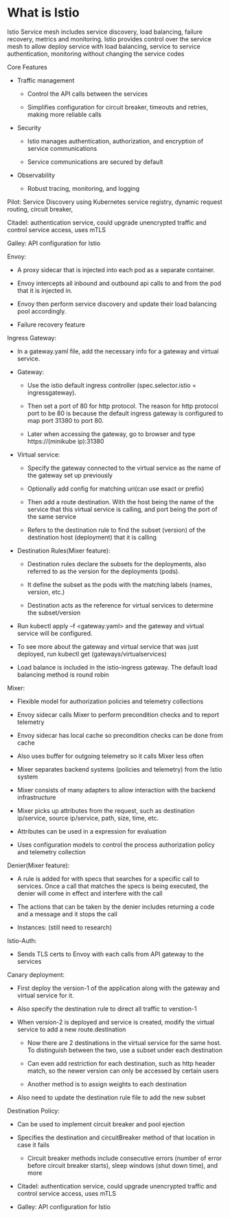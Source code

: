 # What is Istio

Istio Service mesh includes service discovery, load balancing, failure recovery, metrics and monitoring. 
Istio provides control over the service mesh to allow deploy service with load balancing, 
service to service authentication, monitoring without changing the service codes

Core Features

-   Traffic management

    -   Control the API calls between the services

    -   Simplifies configuration for circuit breaker, timeouts and retries,
        making more reliable calls

-   Security

    -   Istio manages authentication, authorization, and encryption of service
        communications

    -   Service communications are secured by default

-   Observability

    -   Robust tracing, monitoring, and logging

Pilot: Service Discovery using Kubernetes service registry, dynamic request
routing, circuit breaker,

Citadel: authentication service, could upgrade unencrypted traffic and control
service access, uses mTLS

Galley: API configuration for Istio

Envoy:

-   A proxy sidecar that is injected into each pod as a separate container.

-   Envoy intercepts all inbound and outbound api calls to and from the pod that
    it is injected in.

-   Envoy then perform service discovery and update their load balancing pool
    accordingly.

-   Failure recovery feature

Ingress Gateway:

-   In a gateway.yaml file, add the necessary info for a gateway and virtual
    service.

-   Gateway:

    -   Use the istio default ingress controller (spec.selector.istio =
        ingressgateway).

    -   Then set a port of 80 for http protocol. The reason for http protocol
        port to be 80 is because the default ingress gateway is configured to
        map port 31380 to port 80.

    -   Later when accessing the gateway, go to browser and type
        https://(minikube ip):31380

-   Virtual service:

    -   Specify the gateway connected to the virtual service as the name of the
        gateway set up previously

    -   Optionally add config for matching uri(can use exact or prefix)

    -   Then add a route destination. With the host being the name of the
        service that this virtual service is calling, and port being the port of
        the same service

    -   Refers to the destination rule to find the subset (version) of the
        destination host (deployment) that it is calling

-   Destination Rules(Mixer feature):

    -   Destination rules declare the subsets for the deployments, also referred
        to as the version for the deployments (pods).

    -   It define the subset as the pods with the matching labels (names,
        version, etc.)

    -   Destination acts as the reference for virtual services to determine the
        subset/version

-   Run kubectl apply –f \<gateway.yaml\> and the gateway and virtual service
    will be configured.

-   To see more about the gateway and virtual service that was just deployed,
    run kubectl get (gateways/virtualservices)

-   Load balance is included in the istio-ingress gateway. The default load
    balancing method is round robin

Mixer:

-   Flexible model for authorization policies and telemetry collections

-   Envoy sidecar calls Mixer to perform precondition checks and to report
    telemetry

-   Envoy sidecar has local cache so precondition checks can be done from cache

-   Also uses buffer for outgoing telemetry so it calls Mixer less often

-   Mixer separates backend systems (policies and telemetry) from the Istio
    system

-   Mixer consists of many adapters to allow interaction with the backend
    infrastructure

-   Mixer picks up attributes from the request, such as destination ip/service,
    source ip/service, path, size, time, etc.

-   Attributes can be used in a expression for evaluation

-   Uses configuration models to control the process authorization policy and
    telemetry collection

Denier(Mixer feature):

-   A rule is added for with specs that searches for a specific call to
    services. Once a call that matches the specs is being executed, the denier
    will come in effect and interfere with the call

-   The actions that can be taken by the denier includes returning a code and a
    message and it stops the call

-   Instances: (still need to research)

Istio-Auth:

-   Sends TLS certs to Envoy with each calls from API gateway to the services

Canary deployment:

-   First deploy the version-1 of the application along with the gateway and
    virtual service for it.

-   Also specify the destination rule to direct all traffic to verstion-1

-   When version-2 is deployed and service is created, modify the virtual
    service to add a new route.destination

    -   Now there are 2 destinations in the virtual service for the same host.
        To distinguish between the two, use a subset under each destination

    -   Can even add restriction for each destination, such as http header
        match, so the newer version can only be accessed by certain users

    -   Another method is to assign weights to each destination

-   Also need to update the destination rule file to add the new subset

Destination Policy:

-   Can be used to implement circuit breaker and pool ejection

-   Specifies the destination and circuitBreaker method of that location in case
    it fails

    -   Circuit breaker methods include consecutive errors (number of error
        before circuit breaker starts), sleep windows (shut down time), and more

-   Citadel: authentication service, could upgrade unencrypted traffic and
    control service access, uses mTLS

-   Galley: API configuration for Istio
